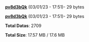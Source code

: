 [**pv8d3bQk**](/data/pv8d3bQk.txt) (03/01/23 - 17:51)- 29 bytes

[**pv8d3bQk**](/data/pv8d3bQk.txt) (03/01/23 - 17:51)- 29 bytes

**Total Datas**: 2709

**Total Size**: 17.57 MB / 17.6 MB